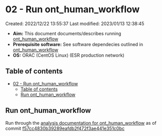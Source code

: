 # 02 - Run ont_human_workflow

Created: 2022/12/22 13:55:37
Last modified: 2023/01/13 12:38:45

- **Aim:** This document documents/describes running [ont_human_workflow](https://github.com/leahkemp/ont_human_workflow)
- **Prerequisite software:** See software dependecies outlined in [ont_human_workflow](https://github.com/leahkemp/ont_human_workflow)
- **OS:** ORAC (CentOS Linux) (ESR production network)

## Table of contents

- [02 - Run ont\_human\_workflow](#02---run-ont_human_workflow)
  - [Table of contents](#table-of-contents)
  - [Run ont\_human\_workflow](#run-ont_human_workflow)

## Run ont_human_workflow

Run through the [analysis documentation for ont_human_workflow](https://github.com/leahkemp/ont_human_workflow/tree/f57cc4830b39289eafdb2f472f3ae441e351c0bc/docs/analysis_docs) as of commit [f57cc4830b39289eafdb2f472f3ae441e351c0bc](https://github.com/leahkemp/ont_human_workflow/tree/f57cc4830b39289eafdb2f472f3ae441e351c0bc)
